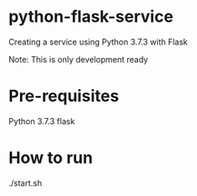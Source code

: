 # python-flask-service
Creating a service using Python 3.7.3 with Flask 

Note: This is only development ready

# Pre-requisites
Python 3.7.3
flask

# How to run
./start.sh

